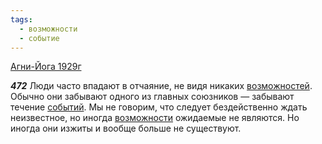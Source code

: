 ```yaml
---
tags:
  - возможности
  - событие
---
```


[Агни-Йога 1929г](/agni/1929)

___472___
Люди часто впадают в отчаяние, не видя никаких [возможностей](/tag/#[возможности](/tag/#возможности)). Обычно они забывают одного из главных союзников — забывают течение [событий](/tag/#событие). Мы не говорим, что следует бездейственно ждать неизвестное, но иногда [возможности](/tag/#возможности) ожидаемые не являются. Но иногда они изжиты и вообще больше не существуют.